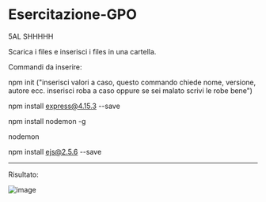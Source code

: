 # Esercitazione-GPO
5AL SHHHHH

Scarica i files e inserisci i files in una cartella.


Commandi da inserire: 

npm init ("inserisci valori a caso, questo commando chiede nome, versione, autore ecc. inserisci roba a caso oppure se sei malato scrivi le robe bene")

npm install express@4.15.3 --save 

npm install nodemon -g 


nodemon


npm install ejs@2.5.6 --save 


-------------------------------------------------------------------------------------------------------------
Risultato: 


![image](https://user-images.githubusercontent.com/42284965/140036408-0610b504-6be9-4f9b-b3b2-cd22cd5d3c42.png)
